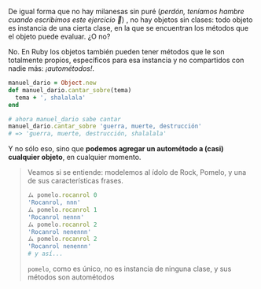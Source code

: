 De igual forma que no hay milanesas sin puré (_perdón, teníamos hambre cuando escribimos este ejercicio :fork_and_knife:_) , no hay objetos sin clases: todo objeto es instancia de una cierta clase, en la que se encuentran los métodos que el objeto puede evaluar. ¿O no?

No. En Ruby los objetos también pueden tener métodos que le son totalmente propios, específicos para esa instancia y no compartidos con nadie más: _¡autométodos!_.

```ruby 
manuel_dario = Object.new
def manuel_dario.cantar_sobre(tema)
  tema + ', shalalala'
end

# ahora manuel_dario sabe cantar
manuel_dario.cantar_sobre 'guerra, muerte, destrucción'
# => 'guerra, muerte, destrucción, shalalala'
```

Y no sólo eso, sino que **podemos agregar un autométodo a (casi) cualquier objeto**, en cualquier momento. 

> Veamos si se entiende: modelemos al ídolo de Rock, Pomelo, y una de sus características frases.
> 
> ```ruby
> ム pomelo.rocanrol 0
> 'Rocanrol, nnn'
> ム pomelo.rocanrol 1
> 'Rocanrol nennn'
> ム pomelo.rocanrol 2
> 'Rocanrol nenennn'
> ム pomelo.rocanrol 2
> 'Rocanrol nenennn'
> # y así...
> ```
>
> `pomelo`, como es único, no es instancia de ninguna clase, y sus métodos son autométodos

